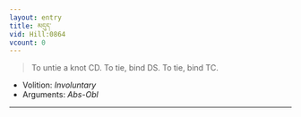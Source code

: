 ```yaml
---
layout: entry
title: མདུད་
vid: Hill:0864
vcount: 0
---
```

> To untie a knot CD\. To tie, bind DS\. To tie, bind TC\.

* Volition: _Involuntary_
* Arguments: _Abs-Obl_

---

